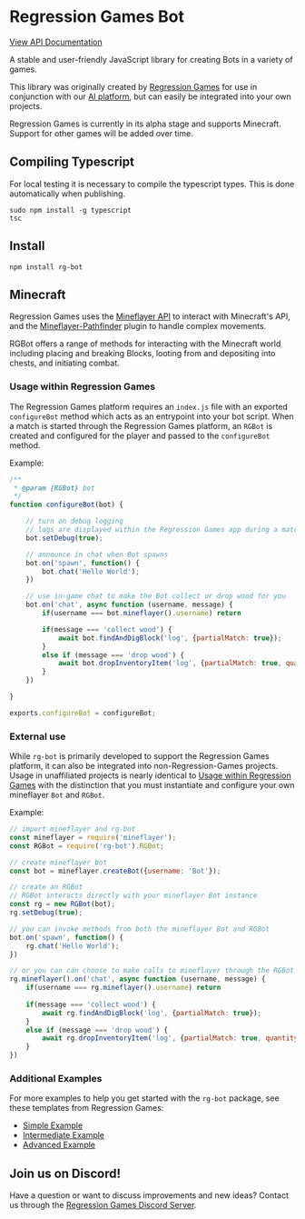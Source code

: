 # Regression Games Bot
[View API Documentation](https://github.com/Regression-Games/RegressionBot/blob/main/docs/api.md)

A stable and user-friendly JavaScript library for creating Bots in a variety of games. 

This library was originally created by [Regression Games](https://www.regression.gg) for use in conjunction with our 
[AI platform](https://medium.com/blockchain-biz/announcing-regression-games-4-2m-seed-round-for-ai-gaming-nea-a16z-b12025a83e95),
but can easily be integrated into your own projects.

Regression Games is currently in its alpha stage and supports Minecraft. Support for other games will be added over time.

## Compiling Typescript

For local testing it is necessary to compile the typescript types.  This is done automatically when publishing.

```
sudo npm install -g typescript
tsc
```

## Install

```
npm install rg-bot
```

## Minecraft

Regression Games uses the [Mineflayer API](https://github.com/PrismarineJS/mineflayer) to interact with Minecraft's API, 
and the [Mineflayer-Pathfinder](https://github.com/PrismarineJS/mineflayer-pathfinder) plugin to handle complex movements. 

RGBot offers a range of methods for interacting with the Minecraft world including placing and breaking Blocks,
looting from and depositing into chests, and initiating combat.

### Usage within Regression Games

The Regression Games platform requires an `index.js` file with an exported `configureBot` method which acts as an entrypoint into your bot script.
When a match is started through the Regression Games platform, an `RGBot` is created and configured for the player and passed to the `configureBot` method.

Example:

```javascript
/**
 * @param {RGBot} bot
 */
function configureBot(bot) {

    // turn on debug logging 
    // logs are displayed within the Regression Games app during a match
    bot.setDebug(true);

    // announce in chat when Bot spawns
    bot.on('spawn', function() {
        bot.chat('Hello World');
    })

    // use in-game chat to make the Bot collect or drop wood for you
    bot.on('chat', async function (username, message) {
        if(username === bot.mineflayer().username) return

        if(message === 'collect wood') {
            await bot.findAndDigBlock('log', {partialMatch: true});
        }
        else if (message === 'drop wood') {
            await bot.dropInventoryItem('log', {partialMatch: true, quantity: 1});
        }
    })

}

exports.configureBot = configureBot;
```

### External use

While `rg-bot` is primarily developed to support the Regression Games platform, it can also be integrated into 
non-Regression-Games projects. Usage in unaffiliated projects is nearly identical to [Usage within Regression Games](#usage-within-regression-games)
with the distinction that you must instantiate and configure your own mineflayer `Bot` and `RGBot`.

Example:

```javascript
// import mineflayer and rg-bot
const mineflayer = require('mineflayer');
const RGBot = require('rg-bot').RGBot;

// create mineflayer bot
const bot = mineflayer.createBot({username: 'Bot'});

// create an RGBot
// RGBot interacts directly with your mineflayer Bot instance
const rg = new RGBot(bot);
rg.setDebug(true);

// you can invoke methods from both the mineflayer Bot and RGBot
bot.on('spawn', function() {
    rg.chat('Hello World');
})

// or you can can choose to make calls to mineflayer through the RGBot for consistency
rg.mineflayer().on('chat', async function (username, message) {
    if(username === rg.mineflayer().username) return
    
    if(message === 'collect wood') {
        await rg.findAndDigBlock('log', {partialMatch: true});
    }
    else if (message === 'drop wood') {
        await rg.dropInventoryItem('log', {partialMatch: true, quantity: 1});
    }
})
```

### Additional Examples

For more examples to help you get started with the `rg-bot` package, see these templates from Regression Games:
* [Simple Example](https://github.com/Regression-Games/SimpleBotTemplate)
* [Intermediate Example](https://github.com/Regression-Games/IntermediateBotTemplate)
* [Advanced Example](https://github.com/Regression-Games/AdvancedBotTemplate)

## Join us on Discord!

Have a question or want to discuss improvements and new ideas? 
Contact us through the [Regression Games Discord Server](https://discord.com/invite/925SYVse2H).